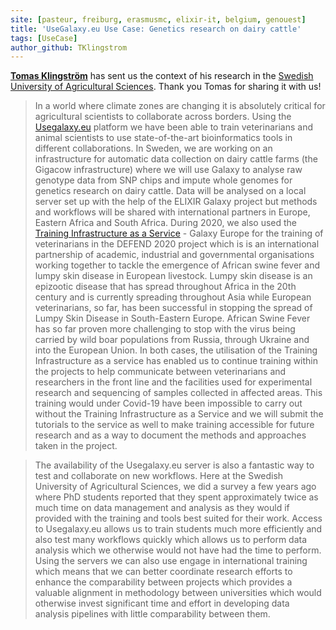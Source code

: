 ```yaml
---
site: [pasteur, freiburg, erasmusmc, elixir-it, belgium, genouest]
title: 'UseGalaxy.eu Use Case: Genetics research on dairy cattle'
tags: [UseCase]
author_github: TKlingstrom
---
```


[__Tomas Klingström__](https://www.slu.se/cv/tomas-klingstrom/) has sent us the context of his research in the [Swedish University of Agricultural Sciences](https://www.slu.se/). Thank you Tomas for sharing it with us!


> In a world where climate zones are changing it is absolutely critical for agricultural scientists to collaborate across borders. Using the [Usegalaxy.eu](https://galaxyproject.eu/tiaas) platform we have been able to train veterinarians and animal scientists to use state-of-the-art bioinformatics tools in different collaborations. In Sweden, we are working on an infrastructure for automatic data collection on dairy cattle farms (the Gigacow infrastructure) where we will use Galaxy to analyse raw genotype data from SNP chips and impute whole genomes for genetics research on dairy cattle. Data will be analysed on a local server set up with the help of the ELIXIR Galaxy project but methods and workflows will be shared with international partners in Europe, Eastern Africa and South Africa. During 2020, we also used the [Training Infrastructure as a Service](https://galaxyproject.eu/tiaas) - Galaxy Europe for the training of veterinarians in the DEFEND 2020 project which is is an international partnership of academic, industrial and governmental organisations working together to tackle the emergence of African swine fever and lumpy skin disease in European livestock. Lumpy skin disease is an epizootic disease that has spread throughout Africa in the 20th century and is currently spreading throughout Asia while European veterinarians, so far, has been successful in stopping the spread of Lumpy Skin Disease in South-Eastern Europe. African Swine Fever has so far proven more challenging to stop with the virus being carried by wild boar populations from Russia, through Ukraine and into the European Union. In both cases, the utilisation of the Training Infrastructure as a service has enabled us to continue training within the projects to help communicate between veterinarians and researchers in the front line and the facilities used for experimental research and sequencing of samples collected in affected areas. This training would under Covid-19 have been impossible to carry out without the Training Infrastructure as a Service and we will submit the tutorials to the service as well to make training accessible for future research and as a way to document the methods and approaches taken in the project. 

> The availability of the Usegalaxy.eu server is also a fantastic way to test and collaborate on new workflows. Here at the Swedish University of Agricultural Sciences, we did a survey a few years ago where PhD students reported that they spent approximately twice as much time on data management and analysis as they would if  provided with the training and tools best suited for their work. Access to Usegalaxy.eu allows us to train students much more efficiently and also test many workflows quickly which allows us to perform data analysis which we otherwise would not have had the time to perform. Using the servers we can also use engage in international training which means that we can better coordinate research efforts to enhance the comparability between projects which provides a valuable alignment in methodology between universities which would otherwise invest significant time and effort in developing data analysis pipelines with little comparability between them.  
